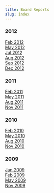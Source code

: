 ```yaml
---
title: Board Reports
slug: index
---
```


### 2012
[Feb 2012](2012-02-incubator-vcl-report.html)<br>
[May 2012](2012-05-incubator-vcl-report.html)<br>
[Jul 2012](2012-07-25-apache-vcl-board-report.html)<br>
[Aug 2012](2012-08-15-apache-vcl-board-report.html)<br>
[Sep 2012](2012-09-19-apache-vcl-board-report.html)<br>
[Dec 2012](2012-12-19-apache-vcl-board-report.html)<br>

### 2011
[Feb 2011](2011-02-incubator-vcl-report.html)<br>
[May 2011](2011-05-incubator-vcl-report.html)<br>
[Aug 2011](2011-08-incubator-vcl-report.html)<br>
[Nov 2011](2011-11-incubator-vcl-report.html)<br>

### 2010
[Feb 2010](2010-02-incubator-vcl-report.html)<br>
[May 2010](2010-05-incubator-vcl-report.html)<br>
[Aug 2010](2010-08-incubator-vcl-report.html)<br>
[Nov 2010](2010-11-incubator-vcl-report.html)<br>

### 2009
[Jan 2009](2009-01-incubator-vcl-report.html)<br>
[Feb 2009](2009-02-incubator-vcl-report.html)<br>
[May 2009](2009-05-incubator-vcl-report.html)<br>
[Nov 2009](2009-11-incubator-vcl-report.html)<br>
